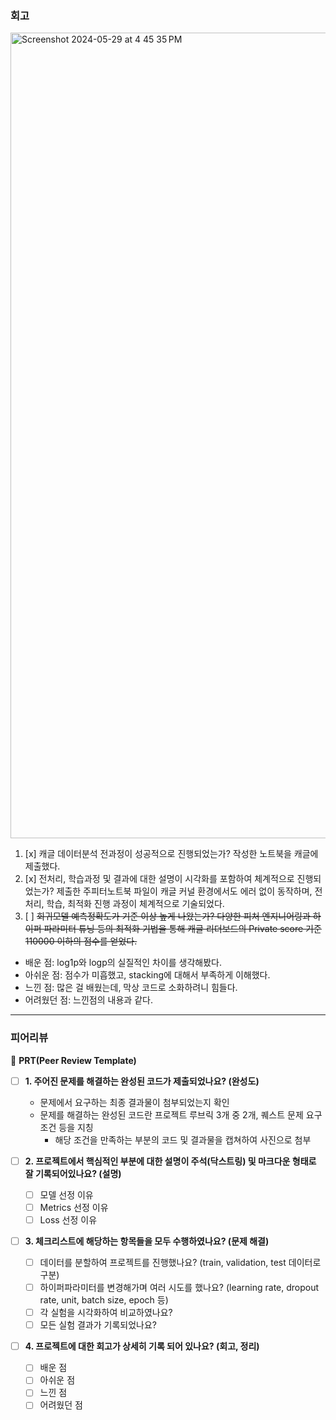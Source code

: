 ### 회고
<img width="1289" alt="Screenshot 2024-05-29 at 4 45 35 PM" src="https://github.com/minkj1992/ai/assets/37536298/c24ce076-23dc-434a-863a-43838261eb14">

1. [x] 캐글 데이터분석 전과정이 성공적으로 진행되었는가?	작성한 노트북을 캐글에 제출했다.
2. [x] 전처리, 학습과정 및 결과에 대한 설명이 시각화를 포함하여 체계적으로 진행되었는가?	제출한 주피터노트북 파일이 캐글 커널 환경에서도 에러 없이 동작하며, 전처리, 학습, 최적화 진행 과정이 체계적으로 기술되었다.
3. [ ] ~~회귀모델 예측정확도가 기준 이상 높게 나왔는가?	다양한 피처 엔지니어링과 하이퍼 파라미터 튜닝 등의 최적화 기법을 통해 캐글 리더보드의 Private score 기준 110000 이하의 점수를 얻었다.~~

- 배운 점: log1p와 logp의 실질적인 차이를 생각해봤다.
- 아쉬운 점: 점수가 미흡했고, stacking에 대해서 부족하게 이해했다.
- 느낀 점: 많은 걸 배웠는데, 막상 코드로 소화하려니 힘들다.
- 어려웠던 점: 느낀점의 내용과 같다.

---
### 피어리뷰

🔑 **PRT(Peer Review Template)**

- [ ]  **1. 주어진 문제를 해결하는 완성된 코드가 제출되었나요? (완성도)**
    - 문제에서 요구하는 최종 결과물이 첨부되었는지 확인
    - 문제를 해결하는 완성된 코드란 프로젝트 루브릭 3개 중 2개, 
    퀘스트 문제 요구조건 등을 지칭
        - 해당 조건을 만족하는 부분의 코드 및 결과물을 캡쳐하여 사진으로 첨부

- [ ]  **2. 프로젝트에서 핵심적인 부분에 대한 설명이 주석(닥스트링) 및 마크다운 형태로 잘 기록되어있나요? (설명)**
    - [ ]  모델 선정 이유
    - [ ]  Metrics 선정 이유
    - [ ]  Loss 선정 이유

- [ ]  **3. 체크리스트에 해당하는 항목들을 모두 수행하였나요? (문제 해결)**
    - [ ]  데이터를 분할하여 프로젝트를 진행했나요? (train, validation, test 데이터로 구분)
    - [ ]  하이퍼파라미터를 변경해가며 여러 시도를 했나요? (learning rate, dropout rate, unit, batch size, epoch 등)
    - [ ]  각 실험을 시각화하여 비교하였나요?
    - [ ]  모든 실험 결과가 기록되었나요?

- [ ]  **4. 프로젝트에 대한 회고가 상세히 기록 되어 있나요? (회고, 정리)**
    - [ ]  배운 점
    - [ ]  아쉬운 점
    - [ ]  느낀 점
    - [ ]  어려웠던 점
